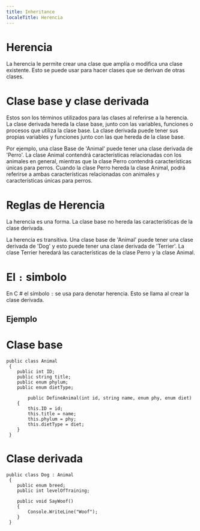 ```yaml
---
title: Inheritance
localeTitle: Herencia
---
```

# Herencia

La herencia le permite crear una clase que amplía o modifica una clase existente. Esto se puede usar para hacer clases que se derivan de otras clases.

# Clase base y clase derivada

Estos son los términos utilizados para las clases al referirse a la herencia. La clase derivada hereda la clase base, junto con las variables, funciones o procesos que utiliza la clase base. La clase derivada puede tener sus propias variables y funciones junto con las que hereda de la clase base.

Por ejemplo, una clase Base de 'Animal' puede tener una clase derivada de 'Perro'. La clase Animal contendrá características relacionadas con los animales en general, mientras que la clase Perro contendrá características únicas para perros. Cuando la clase Perro hereda la clase Animal, podrá referirse a ambas características relacionadas con animales y características únicas para perros.

# Reglas de Herencia

La herencia es una forma. La clase base no hereda las características de la clase derivada.

La herencia es transitiva. Una clase base de 'Animal' puede tener una clase derivada de 'Dog' y esto puede tener una clase derivada de 'Terrier'. La clase Terrier heredará las características de la clase Perro y la clase Animal.

# El `:` simbolo

En C # el símbolo `:` se usa para denotar herencia. Esto se llama al crear la clase derivada.

## Ejemplo

# Clase base
```
public class Animal 
 { 
    public int ID; 
    public string title; 
    public enum phylum; 
    public enum dietType; 
 
        public DefineAnimal(int id, string name, enum phy, enum diet) 
    { 
        this.ID = id; 
        this.title = name; 
        this.phylum = phy; 
        this.dietType = diet; 
    } 
 } 
```

# Clase derivada
```
public class Dog : Animal 
 { 
    public enum breed; 
    public int levelOfTraining; 
 
    public void SayWoof() 
    { 
        Console.WriteLine("Woof"); 
    } 
 } 

```